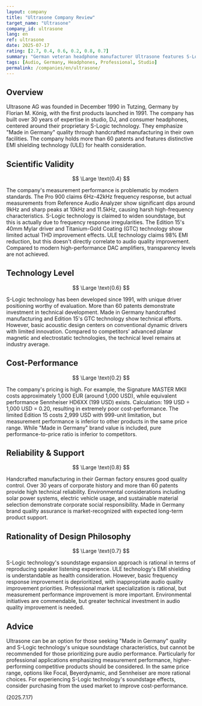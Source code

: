 ```yaml
---
layout: company
title: "Ultrasone Company Review"
target_name: "Ultrasone"
company_id: ultrasone
lang: en
ref: ultrasone
date: 2025-07-17
rating: [2.7, 0.4, 0.6, 0.2, 0.8, 0.7]
summary: "German veteran headphone manufacturer Ultrasone features S-Logic technology and 'Made in Germany' quality, but measurement performance lags behind competitors with higher pricing."
tags: [Audio, Germany, Headphones, Professional, Studio]
permalink: /companies/en/ultrasone/
---
```

## Overview

Ultrasone AG was founded in December 1990 in Tutzing, Germany by Florian M. König, with the first products launched in 1991. The company has built over 30 years of expertise in studio, DJ, and consumer headphones, centered around their proprietary S-Logic technology. They emphasize "Made in Germany" quality through handcrafted manufacturing in their own facilities. The company holds more than 60 patents and features distinctive EMI shielding technology (ULE) for health consideration.

## Scientific Validity

$$ \Large \text{0.4} $$

The company's measurement performance is problematic by modern standards. The Pro 900 claims 6Hz-42kHz frequency response, but actual measurements from Reference Audio Analyzer show significant dips around 9kHz and sharp peaks at 10kHz and 11.5kHz, causing harsh high-frequency characteristics. S-Logic technology is claimed to widen soundstage, but this is actually due to frequency response irregularities. The Edition 15's 40mm Mylar driver and Titanium-Gold Coating (GTC) technology show limited actual THD improvement effects. ULE technology claims 98% EMI reduction, but this doesn't directly correlate to audio quality improvement. Compared to modern high-performance DAC amplifiers, transparency levels are not achieved.

## Technology Level

$$ \Large \text{0.6} $$

S-Logic technology has been developed since 1991, with unique driver positioning worthy of evaluation. More than 60 patents demonstrate investment in technical development. Made in Germany handcrafted manufacturing and Edition 15's GTC technology show technical efforts. However, basic acoustic design centers on conventional dynamic drivers with limited innovation. Compared to competitors' advanced planar magnetic and electrostatic technologies, the technical level remains at industry average.

## Cost-Performance

$$ \Large \text{0.2} $$

The company's pricing is high. For example, the Signature MASTER MKII costs approximately 1,000 EUR (around 1,000 USD), while equivalent performance Sennheiser HD6XX (199 USD) exists. Calculation: 199 USD ÷ 1,000 USD = 0.20, resulting in extremely poor cost-performance. The limited Edition 15 costs 2,999 USD with 999-unit limitation, but measurement performance is inferior to other products in the same price range. While "Made in Germany" brand value is included, pure performance-to-price ratio is inferior to competitors.

## Reliability & Support

$$ \Large \text{0.8} $$

Handcrafted manufacturing in their German factory ensures good quality control. Over 30 years of corporate history and more than 60 patents provide high technical reliability. Environmental considerations including solar power systems, electric vehicle usage, and sustainable material selection demonstrate corporate social responsibility. Made in Germany brand quality assurance is market-recognized with expected long-term product support.

## Rationality of Design Philosophy

$$ \Large \text{0.7} $$

S-Logic technology's soundstage expansion approach is rational in terms of reproducing speaker listening experience. ULE technology's EMI shielding is understandable as health consideration. However, basic frequency response improvement is deprioritized, with inappropriate audio quality improvement priorities. Professional market specialization is rational, but measurement performance improvement is more important. Environmental initiatives are commendable, but greater technical investment in audio quality improvement is needed.

## Advice

Ultrasone can be an option for those seeking "Made in Germany" quality and S-Logic technology's unique soundstage characteristics, but cannot be recommended for those prioritizing pure audio performance. Particularly for professional applications emphasizing measurement performance, higher-performing competitive products should be considered. In the same price range, options like Focal, Beyerdynamic, and Sennheiser are more rational choices. For experiencing S-Logic technology's soundstage effects, consider purchasing from the used market to improve cost-performance.

(2025.7.17)